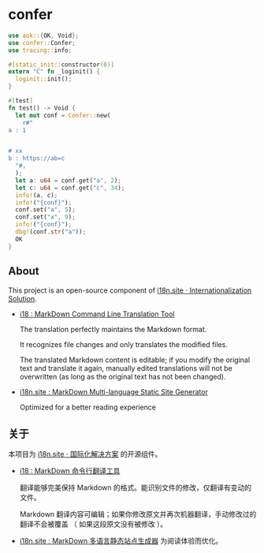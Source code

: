 # confer

```rust
use aok::{OK, Void};
use confer::Confer;
use tracing::info;

#[static_init::constructor(0)]
extern "C" fn _loginit() {
  loginit::init();
}

#[test]
fn test() -> Void {
  let mut conf = Confer::new(
    r#"
a : 1


# xx
b : https://ab=c
  "#,
  );
  let a: u64 = conf.get("a", 2);
  let c: u64 = conf.get("c", 34);
  info!(a, c);
  info!("{conf}");
  conf.set("a", 5);
  conf.set("x", 9);
  info!("{conf}");
  dbg!(conf.str("a"));
  OK
}
```

## About

This project is an open-source component of [i18n.site ⋅ Internationalization Solution](https://i18n.site).

* [i18 : MarkDown Command Line Translation Tool](https://i18n.site/i18)

  The translation perfectly maintains the Markdown format.

  It recognizes file changes and only translates the modified files.

  The translated Markdown content is editable; if you modify the original text and translate it again, manually edited translations will not be overwritten (as long as the original text has not been changed).

* [i18n.site : MarkDown Multi-language Static Site Generator](https://i18n.site/i18n.site)

  Optimized for a better reading experience

## 关于

本项目为 [i18n.site ⋅ 国际化解决方案](https://i18n.site) 的开源组件。

* [i18 : MarkDown 命令行翻译工具](https://i18n.site/i18)

  翻译能够完美保持 Markdown 的格式。能识别文件的修改，仅翻译有变动的文件。

  Markdown 翻译内容可编辑；如果你修改原文并再次机器翻译，手动修改过的翻译不会被覆盖 （ 如果这段原文没有被修改 ）。

* [i18n.site : MarkDown 多语言静态站点生成器](https://i18n.site/i18n.site) 为阅读体验而优化。
